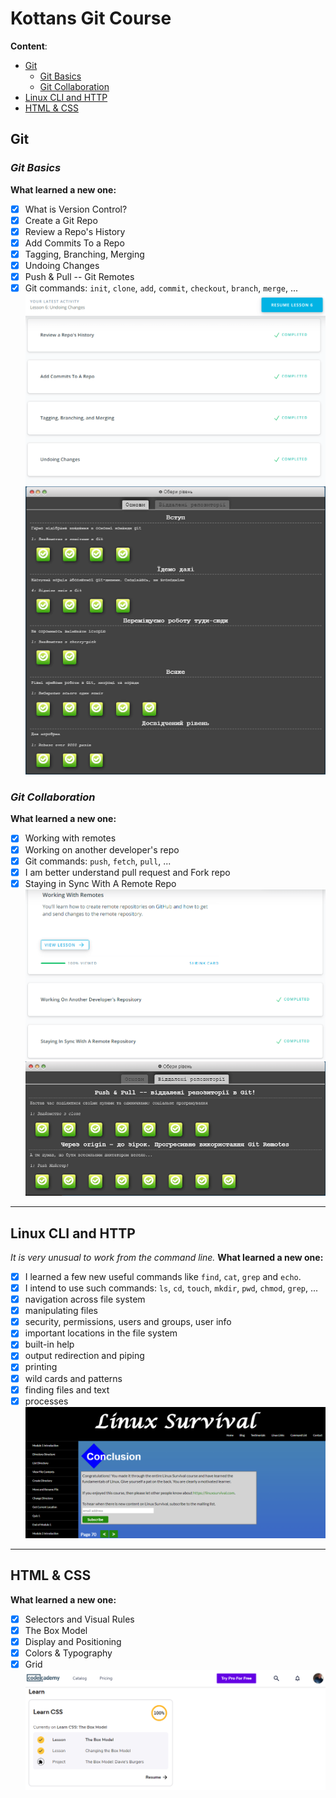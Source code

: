 # Kottans Git Course
**Content**:
- [Git](#git)
  - [Git Basics](#git-basics)
  - [Git Collaboration](#git-collaboration)
- [Linux CLI and HTTP](#linux-cli-and-http)
- [HTML & CSS](#html-&-css)
## Git

### _Git Basics_
**What learned a new one:**
- [x] What is Version Control?
- [x] Create a Git Repo
- [x] Review a Repo's History
- [x] Add Commits To a Repo
- [x] Tagging, Branching, Merging
- [x] Undoing Changes
- [x] Push & Pull -- Git Remotes
- [x] Git commands: `init`, `clone`, `add`, `commit`, `checkout`, `branch`, `merge`, ...
![udacity-git-basics](git/udacity-git-basics.png)
![learngitbranching](git/learngitbranching-basics.png)
### _Git Collaboration_
**What learned a new one:**
- [x] Working with remotes
- [x] Working on another developer's repo
- [x] Git commands: `push`, `fetch`, `pull`, ...
- [x] I am better understand pull request and Fork repo
- [x] Staying in Sync With A Remote Repo
![udacity-git-collaboration](git/udacity-git-collaboration.png)
![learngitbranching](git/learngitbranching-collaboration.png)
***
    
## Linux CLI and HTTP
*It is very unusual to work from the command line.*
**What learned a new one:**
- [x] I learned a few new useful commands like `find`, `cat`, `grep` and `echo`.
- [x] I intend to use such commands: `ls`, `cd`, `touch`, `mkdir`, `pwd`, `chmod`, `grep`, ...
- [x] navigation across file system
- [x] manipulating files
- [x] security, permissions, users and groups, user info
- [x] important locations in the file system
- [x] built-in help
- [x] output redirection and piping
- [x] printing
- [x] wild cards and patterns
- [x] finding files and text
- [x] processes
![linux-survival](linux-cli/linux-survival.png)
***

## HTML & CSS
**What learned a new one:**
- [x] Selectors and Visual Rules
- [x] The Box Model
- [x] Display and Positioning
- [x] Colors & Typography
- [x] Grid
![HTML & CSS](html-css/codecademy-learn-css.png)
